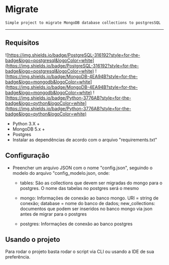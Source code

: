 # Migrate
    Simple project to migrate MongoDB database collections to postgresSQL

---
## Requisitos
![https://img.shields.io/badge/PostgreSQL-316192?style=for-the-badge&logo=postgresql&logoColor=white](https://img.shields.io/badge/PostgreSQL-316192?style=for-the-badge&logo=postgresql&logoColor=white) ![https://img.shields.io/badge/MongoDB-4EA94B?style=for-the-badge&logo=mongodb&logoColor=white](https://img.shields.io/badge/MongoDB-4EA94B?style=for-the-badge&logo=mongodb&logoColor=white) ![https://img.shields.io/badge/Python-3776AB?style=for-the-badge&logo=python&logoColor=white](https://img.shields.io/badge/Python-3776AB?style=for-the-badge&logo=python&logoColor=white)

- Python 3.X +
- MongoDB 5.x +
- Postgres 
- Instalar as dependências de acordo com o arquivo "requirements.txt"

## Configuração


- Preencher um arquivo JSON com o nome "config.json", seguindo o modelo do arquivo "config_modelo.json, onde:

    - tables:
        São as collections que devem ser migradas do mongo para o postgres. O nome das tabelas no postgres será o mesmo
    - mongo:
        Informações de conexão ao banco mongo. 
        URI = string de conexão;
        database = nome do banco de dados;
        new_collections: documentos que podem ser inseridos no banco mongo via json antes de migrar para o postgres
    
    - postgres: Informações de conexão ao banco postgres


## Usando o projeto

Para rodar o projeto basta rodar o script via CLI ou usando a IDE de sua preferência.